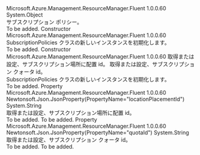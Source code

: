 <Type Name="SubscriptionPolicies" FullName="Microsoft.Azure.Management.ResourceManager.Fluent.Models.SubscriptionPolicies">
  <TypeSignature Language="C#" Value="public class SubscriptionPolicies" />
  <TypeSignature Language="ILAsm" Value=".class public auto ansi beforefieldinit SubscriptionPolicies extends System.Object" />
  <TypeSignature Language="DocId" Value="T:Microsoft.Azure.Management.ResourceManager.Fluent.Models.SubscriptionPolicies" />
  <TypeSignature Language="VB.NET" Value="Public Class SubscriptionPolicies" />
  <TypeSignature Language="F#" Value="type SubscriptionPolicies = class" />
  <AssemblyInfo>
    <AssemblyName>Microsoft.Azure.Management.ResourceManager.Fluent</AssemblyName>
    <AssemblyVersion>1.0.0.60</AssemblyVersion>
  </AssemblyInfo>
  <Base>
    <BaseTypeName>System.Object</BaseTypeName>
  </Base>
  <Interfaces />
  <Docs>
    <summary>
            サブスクリプション ポリシー。
            </summary>
    <remarks>To be added.</remarks>
  </Docs>
  <Members>
    <Member MemberName=".ctor">
      <MemberSignature Language="C#" Value="public SubscriptionPolicies ();" />
      <MemberSignature Language="ILAsm" Value=".method public hidebysig specialname rtspecialname instance void .ctor() cil managed" />
      <MemberSignature Language="DocId" Value="M:Microsoft.Azure.Management.ResourceManager.Fluent.Models.SubscriptionPolicies.#ctor" />
      <MemberSignature Language="VB.NET" Value="Public Sub New ()" />
      <MemberType>Constructor</MemberType>
      <AssemblyInfo>
        <AssemblyName>Microsoft.Azure.Management.ResourceManager.Fluent</AssemblyName>
        <AssemblyVersion>1.0.0.60</AssemblyVersion>
      </AssemblyInfo>
      <Parameters />
      <Docs>
        <summary>
            SubscriptionPolicies クラスの新しいインスタンスを初期化します。
            </summary>
        <remarks>To be added.</remarks>
      </Docs>
    </Member>
    <Member MemberName=".ctor">
      <MemberSignature Language="C#" Value="public SubscriptionPolicies (string locationPlacementId = null, string quotaId = null);" />
      <MemberSignature Language="ILAsm" Value=".method public hidebysig specialname rtspecialname instance void .ctor(string locationPlacementId, string quotaId) cil managed" />
      <MemberSignature Language="DocId" Value="M:Microsoft.Azure.Management.ResourceManager.Fluent.Models.SubscriptionPolicies.#ctor(System.String,System.String)" />
      <MemberSignature Language="VB.NET" Value="Public Sub New (Optional locationPlacementId As String = null, Optional quotaId As String = null)" />
      <MemberSignature Language="F#" Value="new Microsoft.Azure.Management.ResourceManager.Fluent.Models.SubscriptionPolicies : string * string -&gt; Microsoft.Azure.Management.ResourceManager.Fluent.Models.SubscriptionPolicies" Usage="new Microsoft.Azure.Management.ResourceManager.Fluent.Models.SubscriptionPolicies (locationPlacementId, quotaId)" />
      <MemberType>Constructor</MemberType>
      <AssemblyInfo>
        <AssemblyName>Microsoft.Azure.Management.ResourceManager.Fluent</AssemblyName>
        <AssemblyVersion>1.0.0.60</AssemblyVersion>
      </AssemblyInfo>
      <Parameters>
        <Parameter Name="locationPlacementId" Type="System.String" />
        <Parameter Name="quotaId" Type="System.String" />
      </Parameters>
      <Docs>
        <param name="locationPlacementId">取得または設定、サブスクリプション場所に配置 id。</param>
        <param name="quotaId">取得または設定、サブスクリプション クォータ id。</param>
        <summary>
            SubscriptionPolicies クラスの新しいインスタンスを初期化します。
            </summary>
        <remarks>To be added.</remarks>
      </Docs>
    </Member>
    <Member MemberName="LocationPlacementId">
      <MemberSignature Language="C#" Value="public string LocationPlacementId { get; set; }" />
      <MemberSignature Language="ILAsm" Value=".property instance string LocationPlacementId" />
      <MemberSignature Language="DocId" Value="P:Microsoft.Azure.Management.ResourceManager.Fluent.Models.SubscriptionPolicies.LocationPlacementId" />
      <MemberSignature Language="VB.NET" Value="Public Property LocationPlacementId As String" />
      <MemberSignature Language="F#" Value="member this.LocationPlacementId : string with get, set" Usage="Microsoft.Azure.Management.ResourceManager.Fluent.Models.SubscriptionPolicies.LocationPlacementId" />
      <MemberType>Property</MemberType>
      <AssemblyInfo>
        <AssemblyName>Microsoft.Azure.Management.ResourceManager.Fluent</AssemblyName>
        <AssemblyVersion>1.0.0.60</AssemblyVersion>
      </AssemblyInfo>
      <Attributes>
        <Attribute>
          <AttributeName>Newtonsoft.Json.JsonProperty(PropertyName="locationPlacementId")</AttributeName>
        </Attribute>
      </Attributes>
      <ReturnValue>
        <ReturnType>System.String</ReturnType>
      </ReturnValue>
      <Docs>
        <summary>
            取得または設定、サブスクリプション場所に配置 id。
            </summary>
        <value>To be added.</value>
        <remarks>To be added.</remarks>
      </Docs>
    </Member>
    <Member MemberName="QuotaId">
      <MemberSignature Language="C#" Value="public string QuotaId { get; set; }" />
      <MemberSignature Language="ILAsm" Value=".property instance string QuotaId" />
      <MemberSignature Language="DocId" Value="P:Microsoft.Azure.Management.ResourceManager.Fluent.Models.SubscriptionPolicies.QuotaId" />
      <MemberSignature Language="VB.NET" Value="Public Property QuotaId As String" />
      <MemberSignature Language="F#" Value="member this.QuotaId : string with get, set" Usage="Microsoft.Azure.Management.ResourceManager.Fluent.Models.SubscriptionPolicies.QuotaId" />
      <MemberType>Property</MemberType>
      <AssemblyInfo>
        <AssemblyName>Microsoft.Azure.Management.ResourceManager.Fluent</AssemblyName>
        <AssemblyVersion>1.0.0.60</AssemblyVersion>
      </AssemblyInfo>
      <Attributes>
        <Attribute>
          <AttributeName>Newtonsoft.Json.JsonProperty(PropertyName="quotaId")</AttributeName>
        </Attribute>
      </Attributes>
      <ReturnValue>
        <ReturnType>System.String</ReturnType>
      </ReturnValue>
      <Docs>
        <summary>
            取得または設定、サブスクリプション クォータ id。
            </summary>
        <value>To be added.</value>
        <remarks>To be added.</remarks>
      </Docs>
    </Member>
  </Members>
</Type>